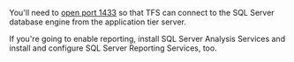 You'll need to [open port 1433](https://msdn.microsoft.com/en-us/library/cc646023.aspx)
so that TFS can connect to the SQL Server database engine
from the application tier server.

If you're going to enable reporting,
install SQL Server Analysis Services and install and configure SQL Server Reporting Services, too.	

